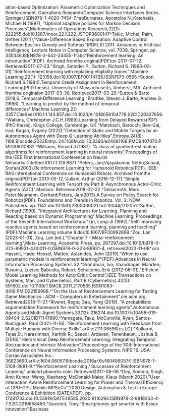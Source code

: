 ation-based Optimization: Parametric Optimization Techniques and Reinforcement. Operations Research/Computer Science Interfaces Series. Springer.ISBN978-1-4020-7454-7.^abBurnetas, Apostolos N.;Katehakis, Michael N.(1997), "Optimal adaptive policies for Markov Decision Processes",Mathematics of Operations Research,22(1): 222255,doi:10.1287/moor.22.1.222,JSTOR3690147^Tokic, Michel; Palm, Gnther (2011),"Value-Difference Based Exploration: Adaptive Control Between Epsilon-Greedy and Softmax"(PDF),KI 2011: Advances in Artificial Intelligence, Lecture Notes in Computer Science, vol. 7006, Springer, pp. 335346,ISBN978-3-642-24455-1^abc"Reinforcement learning: An introduction"(PDF). Archived fromthe original(PDF)on 2017-07-12. Retrieved2017-07-23.^Singh, Satinder P.; Sutton, Richard S. (1996-03-01)."Reinforcement learning with replacing eligibility traces".Machine Learning.22(1): 123158.doi:10.1007/BF00114726.ISSN1573-0565.^Sutton, Richard S.(1984).Temporal Credit Assignment in Reinforcement Learning(PhD thesis). University of Massachusetts, Amherst, MA. Archived fromthe originalon 2017-03-30. Retrieved2017-03-29.^Sutton & Barto 2018,6. Temporal-Difference Learning.^Bradtke, Steven J.;Barto, Andrew G.(1996). "Learning to predict by the method of temporal differences".Machine Learning.22: 3357.CiteSeerX10.1.1.143.857.doi:10.1023/A:1018056104778.S2CID20327856.^Watkins, Christopher J.C.H.(1989).Learning from Delayed Rewards(PDF)(PhD thesis). Kings College, Cambridge, UK.^Matzliach, Barouch; Ben-Gal, Irad; Kagan, Evgeny (2022)."Detection of Static and Mobile Targets by an Autonomous Agent with Deep Q-Learning Abilities".Entropy.24(8): 1168.Bibcode:2022Entrp..24.1168M.doi:10.3390/e24081168.PMC9407070.PMID36010832.^Williams, Ronald J.(1987). "A class of gradient-estimating algorithms for reinforcement learning in neural networks".Proceedings of the IEEE First International Conference on Neural Networks.CiteSeerX10.1.1.129.8871.^Peters, Jan;Vijayakumar, Sethu;Schaal, Stefan(2003).Reinforcement Learning for Humanoid Robotics(PDF). IEEE-RAS International Conference on Humanoid Robots. Archived fromthe original(PDF)on 2013-05-12.^Juliani, Arthur (2016-12-17)."Simple Reinforcement Learning with Tensorflow Part 8: Asynchronous Actor-Critic Agents (A3C)".Medium. Retrieved2018-02-22.^Deisenroth, Marc Peter;Neumann, Gerhard;Peters, Jan(2013).A Survey on Policy Search for Robotics(PDF). Foundations and Trends in Robotics. Vol. 2. NOW Publishers. pp. 1142.doi:10.1561/2300000021.hdl:10044/1/12051.^Sutton, Richard (1990). "Integrated Architectures for Learning, Planning and Reacting based on Dynamic Programming".Machine Learning: Proceedings of the Seventh International Workshop.^Lin, Long-Ji (1992)."Self-improving reactive agents based on reinforcement learning, planning and teaching"(PDF).Machine Learning volume 8.doi:10.1007/BF00992699.^Zou, Lan (2023-01-01), Zou, Lan (ed.),"Chapter 7 - Meta-reinforcement learning",Meta-Learning, Academic Press, pp. 267297,doi:10.1016/b978-0-323-89931-4.00011-0,ISBN978-0-323-89931-4, retrieved2023-11-08^van Hasselt, Hado; Hessel, Matteo; Aslanides, John (2019)."When to use parametric models in reinforcement learning?"(PDF).Advances in Neural Information Processing Systems 32.^Grondman, Ivo; Vaandrager, Maarten; Busoniu, Lucian; Babuska, Robert; Schuitema, Erik (2012-06-01)."Efficient Model Learning Methods for ActorCritic Control".IEEE Transactions on Systems, Man, and Cybernetics, Part B (Cybernetics).42(3): 591602.doi:10.1109/TSMCB.2011.2170565.ISSN1083-4419.PMID22156998.^"On the Use of Reinforcement Learning for Testing Game Mechanics : ACM - Computers in Entertainment".cie.acm.org. Retrieved2018-11-27.^Riveret, Regis; Gao, Yang (2019). "A probabilistic argumentation framework for reinforcement learning agents".Autonomous Agents and Multi-Agent Systems.33(12): 216274.doi:10.1007/s10458-019-09404-2.S2CID71147890.^Yamagata, Taku; McConville, Ryan; Santos-Rodriguez, Raul (2021-11-16). "Reinforcement Learning with Feedback from Multiple Humans with Diverse Skills".arXiv:2111.08596[cs.LG].^Kulkarni, Tejas D.; Narasimhan, Karthik R.; Saeedi, Ardavan; Tenenbaum, Joshua B. (2016)."Hierarchical Deep Reinforcement Learning: Integrating Temporal Abstraction and Intrinsic Motivation".Proceedings of the 30th International Conference on Neural Information Processing Systems. NIPS'16. USA: Curran Associates Inc.: 36823690.arXiv:1604.06057.Bibcode:2016arXiv160406057K.ISBN978-1-5108-3881-9.^"Reinforcement Learning / Successes of Reinforcement Learning".umichrl.pbworks.com. Retrieved2017-08-06.^Dey, Somdip; Singh, Amit Kumar; Wang, Xiaohang; McDonald-Maier, Klaus (March 2020)."User Interaction Aware Reinforcement Learning for Power and Thermal Efficiency of CPU-GPU Mobile MPSoCs".2020 Design, Automation & Test in Europe Conference & Exhibition (DATE)(PDF). pp. 17281733.doi:10.23919/DATE48585.2020.9116294.ISBN978-3-9819263-4-7.S2CID219858480.^Quested, Tony."Smartphones get smarter with Essex innovation".Business 